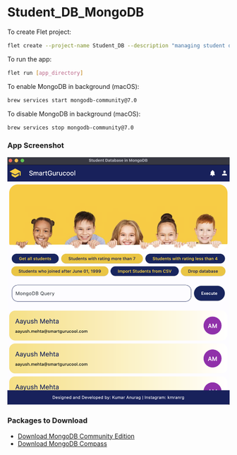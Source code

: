 # Student_DB_MongoDB

To create Flet project:

```bash
flet create --project-name Student_DB --description "managing student data" --template minimal fletapp
```

To run the app:

```bash
flet run [app_directory]
```

To enable MongoDB in background (macOS):

```bash
brew services start mongodb-community@7.0
```

To disable MongoDB in background (macOS):

```bash
brew services stop mongodb-community@7.0
```

### App Screenshot

![screenshot](https://github.com/kmranrg/Student_DB_MongoDB/blob/main/screenshots/app.png)

### Packages to Download
+ [Download MongoDB Community Edition](https://www.mongodb.com/docs/manual/administration/install-community/)
+ [Download MongoDB Compass](https://www.mongodb.com/try/download/compass)
